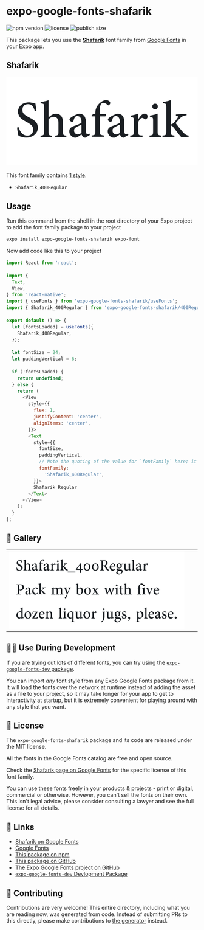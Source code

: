 # expo-google-fonts-shafarik

![npm version](https://flat.badgen.net/npm/v/expo-google-fonts-shafarik)
![license](https://flat.badgen.net/github/license/expo/google-fonts)
![publish size](https://flat.badgen.net/packagephobia/install/expo-google-fonts-shafarik)

This package lets you use the [**Shafarik**](https://fonts.google.com/specimen/Shafarik) font family from [Google Fonts](https://fonts.google.com/) in your Expo app.

## Shafarik

![Shafarik](./font-family.png)

This font family contains [1 style](#-gallery).

- `Shafarik_400Regular`

## Usage

Run this command from the shell in the root directory of your Expo project to add the font family package to your project
```sh
expo install expo-google-fonts-shafarik expo-font
```

Now add code like this to your project
```js
import React from 'react';

import {
  Text,
  View,
} from 'react-native';
import { useFonts } from 'expo-google-fonts-shafarik/useFonts';
import { Shafarik_400Regular } from 'expo-google-fonts-shafarik/400Regular';

export default () => {
  let [fontsLoaded] = useFonts({
    Shafarik_400Regular,
  });

  let fontSize = 24;
  let paddingVertical = 6;

  if (!fontsLoaded) {
    return undefined;
  } else {
    return (
      <View
        style={{
          flex: 1,
          justifyContent: 'center',
          alignItems: 'center',
        }}>
        <Text
          style={{
            fontSize,
            paddingVertical,
            // Note the quoting of the value for `fontFamily` here; it expects a string!
            fontFamily:
              'Shafarik_400Regular',
          }}>
          Shafarik Regular
        </Text>
      </View>
    );
  }
};

```

## 🔡 Gallery


||||
|-|-|-|
|![Shafarik_400Regular](.//400Regular/Shafarik_400Regular.ttf.png)||||


## 👩‍💻 Use During Development

If you are trying out lots of different fonts, you can try using the [`expo-google-fonts-dev` package](https://github.com/freeboub/google-fonts/tree/master/font-packages/dev#readme).

You can import *any* font style from any Expo Google Fonts package from it. It will load the fonts
over the network at runtime instead of adding the asset as a file to your project, so it may take longer
for your app to get to interactivity at startup, but it is extremely convenient
for playing around with any style that you want.

## 📖 License

The `expo-google-fonts-shafarik` package and its code are released under the MIT license.

All the fonts in the Google Fonts catalog are free and open source.

Check the [Shafarik page on Google Fonts](https://fonts.google.com/specimen/Shafarik) for the specific license of this font family.

You can use these fonts freely in your products & projects - print or digital, commercial or otherwise. However, you can't sell the fonts on their own. This isn't legal advice, please consider consulting a lawyer and see the full license for all details.

## 🔗 Links

- [Shafarik on Google Fonts](https://fonts.google.com/specimen/Shafarik)
- [Google Fonts](https://fonts.google.com/)
- [This package on npm](https://www.npmjs.com/package/expo-google-fonts-shafarik)
- [This package on GitHub](https://github.com/freeboub/google-fonts/tree/master/font-packages/shafarik)
- [The Expo Google Fonts project on GitHub](https://github.com/freeboub/google-fonts)
- [`expo-google-fonts-dev` Devlopment Package](https://github.com/freeboub/google-fonts/tree/master/font-packages/dev)

## 🤝 Contributing

Contributions are very welcome! This entire directory, including what you are reading now, was generated from code. Instead of submitting PRs to this directly, please make contributions to [the generator](https://github.com/freeboub/google-fonts/tree/master/packages/generator) instead.
